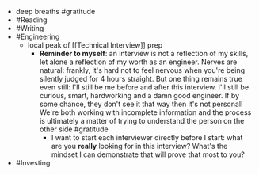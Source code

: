 - deep breaths #gratitude
- #Reading
- #Writing
- #Engineering
    - local peak of [[Technical Interview]] prep
        - **Reminder to myself**: an interview is not a reflection of my skills, let alone a reflection of my worth as an engineer. Nerves are natural: frankly, it's hard not to feel nervous when you're being silently judged for 4 hours straight. But one thing remains true even still: I'll still be me before and after this interview. I'll still be curious, smart, hardworking and a damn good engineer. If by some chance, they don't see it that way then it's not personal! We're both working with incomplete information and the process is ultimately a matter of trying to understand the person on the other side #gratitude
            - I want to start each interviewer directly before I start: what are you __really__ looking for in this interview? What's the mindset I can demonstrate that will prove that most to you?
- #Investing
